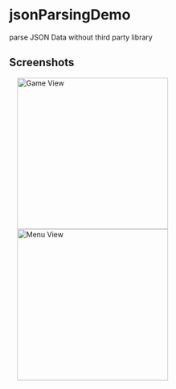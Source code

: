 # jsonParsingDemo 
parse JSON Data without third party library 

## Screenshots

<img src="" width="300" alt="Game View" align="left" hspace="16">

<img src="" width="300" alt="Menu View" align="left" hspace="16">
